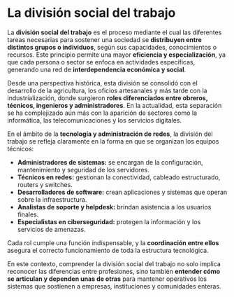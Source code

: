 # **La división social del trabajo**

La **división social del trabajo** es el proceso mediante el cual las diferentes tareas necesarias para sostener una sociedad se **distribuyen entre distintos grupos o individuos**, según sus capacidades, conocimientos o recursos. Este principio permite una mayor **eficiencia y especialización**, ya que cada persona o sector se enfoca en actividades específicas, generando una red de **interdependencia económica y social**.

Desde una perspectiva histórica, esta división se consolidó con el desarrollo de la agricultura, los oficios artesanales y más tarde con la industrialización, donde surgieron **roles diferenciados entre obreros, técnicos, ingenieros y administradores**. En la actualidad, esta separación se ha complejizado aún más con la aparición de sectores como la informática, las telecomunicaciones y los servicios digitales.

En el ámbito de la **tecnología y administración de redes**, la división del trabajo se refleja claramente en la forma en que se organizan los equipos técnicos:

* **Administradores de sistemas:** se encargan de la configuración, mantenimiento y seguridad de los servidores.
* **Técnicos en redes:** gestionan la conectividad, cableado estructurado, routers y switches.
* **Desarrolladores de software:** crean aplicaciones y sistemas que operan sobre la infraestructura.
* **Analistas de soporte y helpdesk:** brindan asistencia a los usuarios finales.
* **Especialistas en ciberseguridad:** protegen la información y los servicios de amenazas.

Cada rol cumple una función indispensable, y la **coordinación entre ellos** asegura el correcto funcionamiento de toda la estructura tecnológica.

En este contexto, comprender la división social del trabajo no solo implica reconocer las diferencias entre profesiones, sino también **entender cómo se articulan y dependen unas de otras** para mantener operativos los sistemas que sostienen a empresas, instituciones y comunidades enteras.
